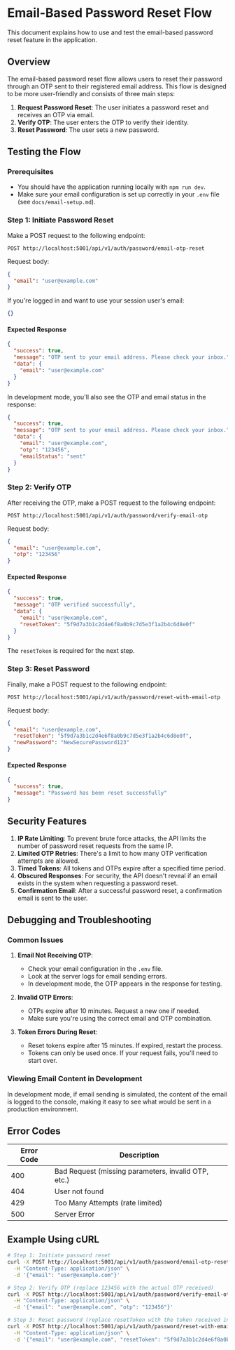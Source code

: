 # Email-Based Password Reset Flow

This document explains how to use and test the email-based password reset feature in the application.

## Overview

The email-based password reset flow allows users to reset their password through an OTP sent to their registered email address. This flow is designed to be more user-friendly and consists of three main steps:

1. **Request Password Reset**: The user initiates a password reset and receives an OTP via email.
2. **Verify OTP**: The user enters the OTP to verify their identity.
3. **Reset Password**: The user sets a new password.

## Testing the Flow

### Prerequisites

- You should have the application running locally with `npm run dev`.
- Make sure your email configuration is set up correctly in your `.env` file (see `docs/email-setup.md`).

### Step 1: Initiate Password Reset

Make a POST request to the following endpoint:

```
POST http://localhost:5001/api/v1/auth/password/email-otp-reset
```

Request body:
```json
{
  "email": "user@example.com"
}
```

If you're logged in and want to use your session user's email:
```json
{}
```

#### Expected Response

```json
{
  "success": true,
  "message": "OTP sent to your email address. Please check your inbox.",
  "data": {
    "email": "user@example.com"
  }
}
```

In development mode, you'll also see the OTP and email status in the response:

```json
{
  "success": true,
  "message": "OTP sent to your email address. Please check your inbox.",
  "data": {
    "email": "user@example.com",
    "otp": "123456",
    "emailStatus": "sent"
  }
}
```

### Step 2: Verify OTP

After receiving the OTP, make a POST request to the following endpoint:

```
POST http://localhost:5001/api/v1/auth/password/verify-email-otp
```

Request body:
```json
{
  "email": "user@example.com",
  "otp": "123456"
}
```

#### Expected Response

```json
{
  "success": true,
  "message": "OTP verified successfully",
  "data": {
    "email": "user@example.com",
    "resetToken": "5f9d7a3b1c2d4e6f8a0b9c7d5e3f1a2b4c6d8e0f"
  }
}
```

The `resetToken` is required for the next step.

### Step 3: Reset Password

Finally, make a POST request to the following endpoint:

```
POST http://localhost:5001/api/v1/auth/password/reset-with-email-otp
```

Request body:
```json
{
  "email": "user@example.com",
  "resetToken": "5f9d7a3b1c2d4e6f8a0b9c7d5e3f1a2b4c6d8e0f",
  "newPassword": "NewSecurePassword123"
}
```

#### Expected Response

```json
{
  "success": true,
  "message": "Password has been reset successfully"
}
```

## Security Features

1. **IP Rate Limiting**: To prevent brute force attacks, the API limits the number of password reset requests from the same IP.
2. **Limited OTP Retries**: There's a limit to how many OTP verification attempts are allowed.
3. **Timed Tokens**: All tokens and OTPs expire after a specified time period.
4. **Obscured Responses**: For security, the API doesn't reveal if an email exists in the system when requesting a password reset.
5. **Confirmation Email**: After a successful password reset, a confirmation email is sent to the user.

## Debugging and Troubleshooting

### Common Issues

1. **Email Not Receiving OTP**:
   - Check your email configuration in the `.env` file.
   - Look at the server logs for email sending errors.
   - In development mode, the OTP appears in the response for testing.

2. **Invalid OTP Errors**:
   - OTPs expire after 10 minutes. Request a new one if needed.
   - Make sure you're using the correct email and OTP combination.

3. **Token Errors During Reset**:
   - Reset tokens expire after 15 minutes. If expired, restart the process.
   - Tokens can only be used once. If your request fails, you'll need to start over.

### Viewing Email Content in Development

In development mode, if email sending is simulated, the content of the email is logged to the console, making it easy to see what would be sent in a production environment.

## Error Codes

| Error Code | Description |
|------------|-------------|
| 400 | Bad Request (missing parameters, invalid OTP, etc.) |
| 404 | User not found |
| 429 | Too Many Attempts (rate limited) |
| 500 | Server Error |

## Example Using cURL

```bash
# Step 1: Initiate password reset
curl -X POST http://localhost:5001/api/v1/auth/password/email-otp-reset \
  -H "Content-Type: application/json" \
  -d '{"email": "user@example.com"}'

# Step 2: Verify OTP (replace 123456 with the actual OTP received)
curl -X POST http://localhost:5001/api/v1/auth/password/verify-email-otp \
  -H "Content-Type: application/json" \
  -d '{"email": "user@example.com", "otp": "123456"}'

# Step 3: Reset password (replace resetToken with the token received in step 2)
curl -X POST http://localhost:5001/api/v1/auth/password/reset-with-email-otp \
  -H "Content-Type: application/json" \
  -d '{"email": "user@example.com", "resetToken": "5f9d7a3b1c2d4e6f8a0b9c7d5e3f1a2b4c6d8e0f", "newPassword": "NewSecurePassword123"}'
``` 